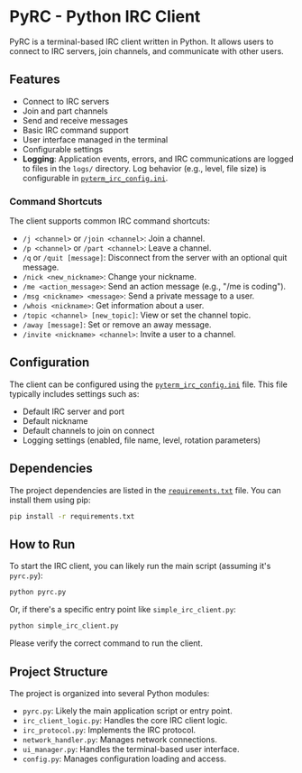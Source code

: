 # PyRC - Python IRC Client

PyRC is a terminal-based IRC client written in Python. It allows users to connect to IRC servers, join channels, and communicate with other users.

## Features

- Connect to IRC servers
- Join and part channels
- Send and receive messages
- Basic IRC command support
- User interface managed in the terminal
- Configurable settings
- **Logging**: Application events, errors, and IRC communications are logged to files in the `logs/` directory. Log behavior (e.g., level, file size) is configurable in [`pyterm_irc_config.ini`](./pyterm_irc_config.ini:0).

### Command Shortcuts

The client supports common IRC command shortcuts:

- `/j <channel>` or `/join <channel>`: Join a channel.
- `/p <channel>` or `/part <channel>`: Leave a channel.
- `/q` or `/quit [message]`: Disconnect from the server with an optional quit message.
- `/nick <new_nickname>`: Change your nickname.
- `/me <action_message>`: Send an action message (e.g., "/me is coding").
- `/msg <nickname> <message>`: Send a private message to a user.
- `/whois <nickname>`: Get information about a user.
- `/topic <channel> [new_topic]`: View or set the channel topic.
- `/away [message]`: Set or remove an away message.
- `/invite <nickname> <channel>`: Invite a user to a channel.

## Configuration

The client can be configured using the [`pyterm_irc_config.ini`](./pyterm_irc_config.ini:0) file. This file typically includes settings such as:

- Default IRC server and port
- Default nickname
- Default channels to join on connect
- Logging settings (enabled, file name, level, rotation parameters)

## Dependencies

The project dependencies are listed in the [`requirements.txt`](./requirements.txt:0) file. You can install them using pip:

```bash
pip install -r requirements.txt
```

## How to Run

To start the IRC client, you can likely run the main script (assuming it's `pyrc.py`):

```bash
python pyrc.py
```

Or, if there's a specific entry point like `simple_irc_client.py`:

```bash
python simple_irc_client.py
```

Please verify the correct command to run the client.

## Project Structure

The project is organized into several Python modules:

- `pyrc.py`: Likely the main application script or entry point.
- `irc_client_logic.py`: Handles the core IRC client logic.
- `irc_protocol.py`: Implements the IRC protocol.
- `network_handler.py`: Manages network connections.
- `ui_manager.py`: Handles the terminal-based user interface.
- `config.py`: Manages configuration loading and access.
